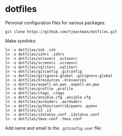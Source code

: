 dotfiles
========
Personal configuration files for various packages.

```
git clone https://github.com/tjeastman/dotfiles.git
```

Make symlinks:
```
ln -s dotfiles/zsh .zsh
ln -s dotfiles/zshrc .zshrc
ln -s dotfiles/octaverc .octaverc
ln -s dotfiles/screenrc .screenrc
ln -s dotfiles/sqliterc .sqliterc
ln -s dotfiles/gitconfig .gitconfig
ln -s dotfiles/gitignore.global .gitignore.global
ln -s dotfiles/Xresources .Xresources
ln -s dotfiles/aspell.en.pws .aspell.en.pws
ln -s dotfiles/profile .profile
ln -s dotfiles/ctags .ctags
ln -s dotfiles/ansible.cfg .ansible.cfg
ln -s dotfiles/avrduderc .avrduderc
ln -s dotfiles/python/contrib/pyenv .pyenv
ln -s dotfiles/i3 .i3
ln -s dotfiles/i3status.conf .i3status.conf
ln -s dotfiles/tmux.conf .tmux.conf
```

Add name and email to the `.gitconfig.user` file.
